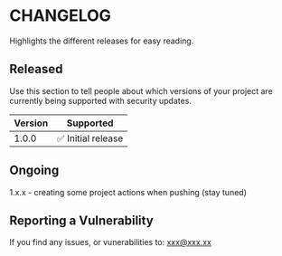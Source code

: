 
# CHANGELOG

Highlights the different releases for easy reading.

## Released
Use this section to tell people about which versions of your project are
currently being supported with security updates.

| Version | Supported                          |
| ------- | ---------------------------------- |
| 1.0.0   | :white_check_mark: Initial release |

## Ongoing

1.x.x - creating some project actions when pushing (stay tuned)

## Reporting a Vulnerability

If you find any issues, or vunerabilities to: xxx@xxx.xx

